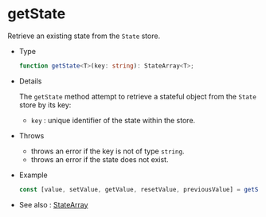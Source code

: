 # getState

Retrieve an existing state from the `State` store.

-   Type

    ```ts
    function getState<T>(key: string): StateArray<T>;
    ```

-   Details

    The `getState` method attempt to retrieve a stateful object from the `State` store by its key:

    -   `key` : unique identifier of the state within the store.

-   Throws

    -   throws an error if the key is not of type `string`.
    -   throws an error if the state does not exist.

-   Example

    ```ts
    const [value, setValue, getValue, resetValue, previousValue] = getState("value");
    ```

-   See also :
    [StateArray](/recursive-docs/core/StateArray)
